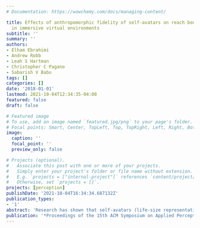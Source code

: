 ```yaml
---
# Documentation: https://wowchemy.com/docs/managing-content/

title: Effects of anthropomorphic fidelity of self-avatars on reach boundary estimation
  in immersive virtual environments
subtitle: ''
summary: ''
authors:
- Elham Ebrahimi
- Andrew Robb
- Leah S Hartman
- Christopher C Pagano
- Sabarish V Babu
tags: []
categories: []
date: '2018-01-01'
lastmod: 2021-10-04T12:34:35-04:00
featured: false
draft: false

# Featured image
# To use, add an image named `featured.jpg/png` to your page's folder.
# Focal points: Smart, Center, TopLeft, Top, TopRight, Left, Right, BottomLeft, Bottom, BottomRight.
image:
  caption: ''
  focal_point: ''
  preview_only: false

# Projects (optional).
#   Associate this post with one or more of your projects.
#   Simply enter your project's folder or file name without extension.
#   E.g. `projects = ["internal-project"]` references `content/project/deep-learning/index.md`.
#   Otherwise, set `projects = []`.
projects: [perception]
publishDate: '2021-10-04T16:34:34.687132Z'
publication_types:
- '1'
abstract: 'Research has shown that self-avatars (life-size representations of the user in Virtual Reality (VR)) can affect how people perceive virtual environments. In this paper, we investigated whether the visual fidelity of a self-avatar affects reach boundary perception, as assessed through two variables: 1) action taken (or verbal response) and 2) correct judgment. Participants were randomly assigned to one of four conditions: i) high-fidelity self-avatar, ii) low-fidelity self-avatar, iii) no avatar (end-effector), and iv) real-world as reference task group. Results indicate that all three VR viewing conditions were significantly different from real world in regards to correctly judging the reachability of the target. However, based on verbal responses, only the "no avatar" condition had a non-trivial difference with real world condition. Taken together with reachability data, participants in "no avatar" condition were less likely to correctly reach to the reachable targets. Overall, participant performance improved after completing a calibration phase with feedback, such that correct judgments increased and participants reached to fewer unreachable targets.'
publication: '*Proceedings of the 15th ACM Symposium on Applied Perception*'
---
```

